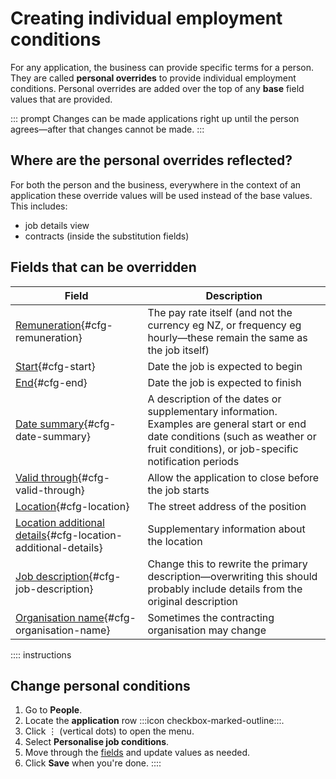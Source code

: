 # Creating individual employment conditions

For any application, the business can provide specific terms for a person. They are called **personal overrides** to
provide individual employment conditions. Personal overrides are added over the top of any **base** field values that
are
provided.

::: prompt
Changes can be made applications right up until the person agrees—after that changes cannot be made.
:::

## Where are the personal overrides reflected?

For both the person and the business, everywhere in the context of an application these override values will be used
instead of the base values. This includes:

* job details view
* contracts (inside the substitution fields)

## Fields that can be overridden

| **Field**                                                                                         | **Description**                                                                                                                                                                        |
|---------------------------------------------------------------------------------------------------|----------------------------------------------------------------------------------------------------------------------------------------------------------------------------------------|
| [Remuneration](#cfg-remuneration){#cfg-remuneration}                                              | The pay rate itself (and not the currency eg NZ, or frequency eg hourly—these remain the same as the job itself)                                                                       |
| [Start](#cfg-start){#cfg-start}                                                                   | Date the job is expected to begin                                                                                                                                                      |
| [End](#cfg-end){#cfg-end}                                                                         | Date the job is expected to finish                                                                                                                                                     |
| [Date summary](#cfg-date-summary){#cfg-date-summary}                                              | A description of the dates or supplementary information. Examples are general start or end date conditions (such as weather or fruit conditions), or job-specific notification periods |
| [Valid through](#cfg-valid-through){#cfg-valid-through}                                           | Allow the application to close before the job starts                                                                                                                                   |
| [Location](#cfg-location){#cfg-location}                                                          | The street address of the position                                                                                                                                                     |
| [Location additional details](#cfg-location-additional-details){#cfg-location-additional-details} | Supplementary information about the location                                                                                                                                           |
| [Job description](#cfg-job-description){#cfg-job-description}                                     | Change this to rewrite the primary description—overwriting this should probably include details from the original description                                                          |
| [Organisation name](#cfg-organisation-name){#cfg-organisation-name}                               | Sometimes the contracting organisation may change                                                                                                                                      |

:::: instructions
## Change personal conditions

1. Go to **People**.
2. Locate the **application** row :::icon checkbox-marked-outline:::.
3. Click &vellip; (vertical dots) to open the menu.
4. Select **Personalise job conditions**.
5. Move through the [fields](#fields-that-can-be-overridden) and update values as needed.
4. Click **Save** when you're done.
::::
